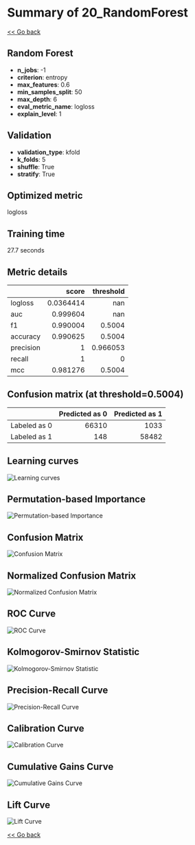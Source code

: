 # Summary of 20_RandomForest

[<< Go back](../README.md)


## Random Forest
- **n_jobs**: -1
- **criterion**: entropy
- **max_features**: 0.6
- **min_samples_split**: 50
- **max_depth**: 6
- **eval_metric_name**: logloss
- **explain_level**: 1

## Validation
 - **validation_type**: kfold
 - **k_folds**: 5
 - **shuffle**: True
 - **stratify**: True

## Optimized metric
logloss

## Training time

27.7 seconds

## Metric details
|           |     score |   threshold |
|:----------|----------:|------------:|
| logloss   | 0.0364414 |  nan        |
| auc       | 0.999604  |  nan        |
| f1        | 0.990004  |    0.5004   |
| accuracy  | 0.990625  |    0.5004   |
| precision | 1         |    0.966053 |
| recall    | 1         |    0        |
| mcc       | 0.981276  |    0.5004   |


## Confusion matrix (at threshold=0.5004)
|              |   Predicted as 0 |   Predicted as 1 |
|:-------------|-----------------:|-----------------:|
| Labeled as 0 |            66310 |             1033 |
| Labeled as 1 |              148 |            58482 |

## Learning curves
![Learning curves](learning_curves.png)

## Permutation-based Importance
![Permutation-based Importance](permutation_importance.png)
## Confusion Matrix

![Confusion Matrix](confusion_matrix.png)


## Normalized Confusion Matrix

![Normalized Confusion Matrix](confusion_matrix_normalized.png)


## ROC Curve

![ROC Curve](roc_curve.png)


## Kolmogorov-Smirnov Statistic

![Kolmogorov-Smirnov Statistic](ks_statistic.png)


## Precision-Recall Curve

![Precision-Recall Curve](precision_recall_curve.png)


## Calibration Curve

![Calibration Curve](calibration_curve_curve.png)


## Cumulative Gains Curve

![Cumulative Gains Curve](cumulative_gains_curve.png)


## Lift Curve

![Lift Curve](lift_curve.png)



[<< Go back](../README.md)
